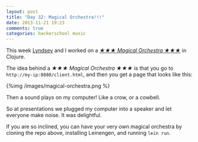 ```yaml
---
layout: post
title: "Day 32: Magical Orchestra!!!"
date: 2013-11-21 19:23
comments: true
categories: hackerschool music
---
```


This week [Lyndsey](http://github.com/Apophenia) and I worked on a
[*★★★ Magical Orchestra ★★★*](https://github.com/jvns/magical-orchestra)
in Clojure.

The idea behind a *★★★ Magical Orchestra ★★★* is that you go to
`http://my-ip:8080/client.html`, and then you get a page that looks like
this:

{%img /images/magical-orchestra.png %}

Then a sound plays on my computer! Like a crow, or a cowbell.

So at presentations we plugged my computer into a speaker and let
everyone make noise. It was delightful.

If you are so inclined, you can have your very own magical orchestra
by cloning the repo above, installing Leinengen, and running `lein run`.
